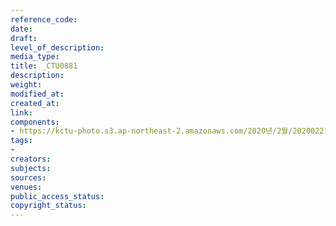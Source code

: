 ```yaml
---
reference_code: 
date: 
draft: 
level_of_description: 
media_type: 
title: _CTU0881
description: 
weight: 
modified_at: 
created_at: 
link: 
components:
- https://kctu-photo.s3.ap-northeast-2.amazonaws.com/2020년/2월/20200221_문중원+열사+유가족+및+시민대책위+더불어민주당+이인영+원내대표+면담_비공개/_CTU0881.jpg
tags:
- 
creators: 
subjects: 
sources: 
venues: 
public_access_status: 
copyright_status: 
---
```

